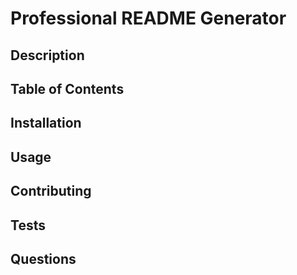 # Professional README Generator

## Description

## Table of Contents

## Installation

## Usage

## Contributing

## Tests

## Questions

